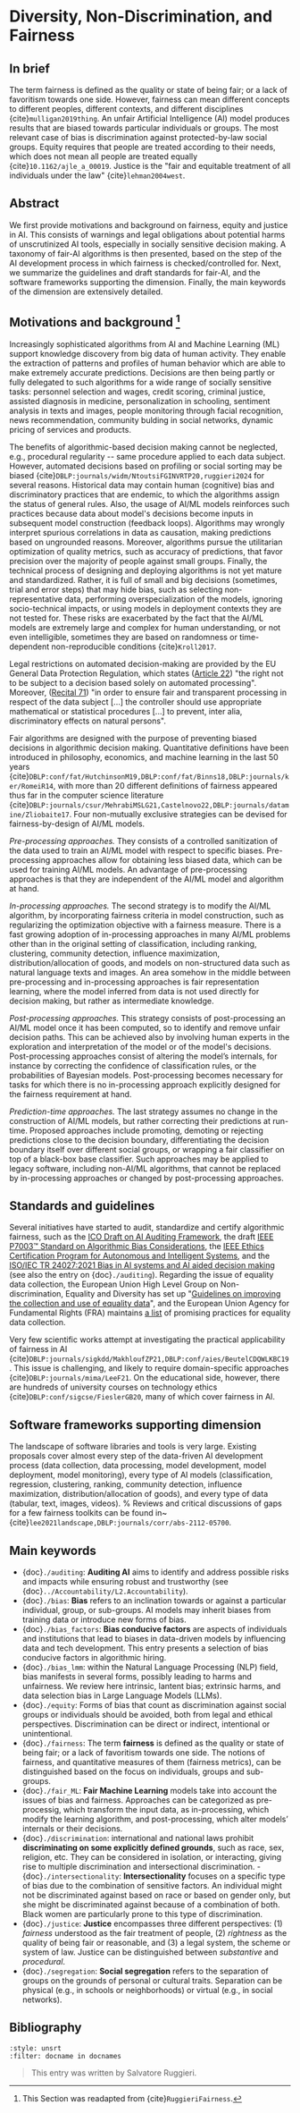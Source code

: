 # Diversity, Non-Discrimination, and Fairness

## In brief

The term fairness is defined as the quality or state of being fair; or a
lack of favoritism towards one side. However, fairness can mean
different concepts to different peoples, different contexts, and
different disciplines {cite}`mulligan2019thing`. An unfair Artificial
Intelligence (AI) model produces results that are biased towards
particular individuals or groups. The most relevant case of bias is
discrimination against protected-by-law social groups. Equity requires
that people are treated according to their needs, which does not mean
all people are treated equally {cite}`10.1162/ajle_a_00019`. Justice is the
"fair and equitable treatment of all individuals under the law\"
{cite}`lehman2004west`.


## Abstract

We first provide motivations and background on fairness, equity and justice in AI.  This consists of warnings and legal obligations about potential harms of unscrutinized AI tools, especially in socially sensitive decision making. A taxonomy of fair-AI algorithms is then presented, based on the step of the AI development process in which fairness is checked/controlled for. Next, we summarize the guidelines and draft standards for fair-AI, and the software frameworks supporting the dimension. Finally, the main keywords of the dimension are extensively detailed. 

## Motivations and background [^readapt]

Increasingly sophisticated algorithms from AI and Machine Learning (ML) support knowledge discovery from big data of human activity. 
They enable the extraction of patterns and profiles of human behavior which are able to make extremely accurate predictions. 
Decisions are then being partly or fully delegated to such algorithms for a wide range of socially sensitive tasks: personnel selection and wages, credit scoring, criminal justice, assisted diagnosis in medicine, personalization in schooling, sentiment analysis in texts and images, people monitoring through facial recognition, news recommendation, community bulding in social networks, dynamic pricing of services and products.

The benefits of algorithmic-based decision making cannot be neglected, e.g., procedural regularity -- same procedure applied to each data subject. However, automated decisions based on profiling or social sorting may be biased {cite}`DBLP:journals/widm/NtoutsiFGINVRTP20,ruggieri2024` for several reasons. Historical data may contain human (cognitive) bias and discriminatory practices that are endemic, to which the algorithms assign the status of general rules. Also, the usage of AI/ML models reinforces such practices because data about model's decisions become inputs in subsequent model construction (feedback loops). 
Algorithms may wrongly interpret spurious correlations in data as causation, making predictions based on ungrounded reasons. Moreover, algorithms pursue the utilitarian optimization of quality metrics, such as accuracy of predictions, that favor precision over the majority of people against small groups. Finally, the technical process of designing and deploying algorithms is not yet mature and standardized. Rather, it is full of small and big decisions (sometimes, trial and error steps) that may hide bias, such as selecting non-representative data, performing overspecialization of the models, ignoring socio-technical impacts, or using models in deployment contexts they are not tested for. These risks are exacerbated by the fact that the AI/ML models are extremely large and complex for human understanding, or not even intelligible, sometimes they are based on randomness or time-dependent non-reproducible conditions {cite}`Kroll2017`.

Legal restrictions on automated decision-making are provided by the EU
General Data Protection Regulation, which states (<a href="https://gdpr-info.eu/art-22-gdpr/" target=_blank>Article 22</a>) "the right
not to be subject to a decision based solely on automated processing\".
Moreover, (<a href="https://gdpr-info.eu/recitals/no-71/" target=_blank>Recital 71</a>) "in order to ensure fair and transparent
processing in respect of the data subject [...] the controller should
use appropriate mathematical or statistical procedures [...] to
prevent, inter alia, discriminatory effects on natural persons".

Fair algorithms are designed with the purpose of preventing biased decisions in algorithmic decision making.  Quantitative definitions have been
introduced in philosophy, economics, and machine learning in the last 50 years
{cite}`DBLP:conf/fat/HutchinsonM19,DBLP:conf/fat/Binns18,DBLP:journals/ker/RomeiR14`,
with more than 20 different definitions of fairness appeared thus far in
the computer science literature
{cite}`DBLP:journals/csur/MehrabiMSLG21,Castelnovo22,DBLP:journals/datamine/Zliobaite17`.
Four non-mutually exclusive strategies can be devised for
fairness-by-design of AI/ML models.

*Pre-processing approaches.* They consists of a controlled sanitization of the data used to train an AI/ML model with respect to specific biases. Pre-processing approaches allow for obtaining less biased data, which can be used for training AI/ML models. An advantage of pre-processing approaches is that they are independent of the AI/ML model and algorithm at hand.

*In-processing approaches.* The second strategy is to modify the AI/ML algorithm, by incorporating fairness criteria in model construction, such as regularizing the optimization objective with a fairness measure. There is a fast growing adoption of in-processing approaches in many AI/ML problems other than in the original setting of classification, including ranking, clustering, community detection, influence maximization, distribution/allocation of goods, and models on non-structured data such as natural language texts and images. 
An area somehow in the middle between pre-processing and in-processing approaches is fair representation learning, where the model inferred from data is not used directly for decision making, but rather as intermediate knowledge. 

*Post-processing approaches.* This strategy consists of post-processing an AI/ML model once it has been computed, so to identify and remove unfair decision paths. This can be achieved also by involving human experts in the exploration and interpretation of the model or of the model's decisions.
Post-processing approaches consist of altering the model’s internals, for instance by correcting the confidence of classification rules, or the probabilities of Bayesian models. Post-processing becomes necessary for tasks for which there is no in-processing approach explicitly designed for the fairness requirement at hand.

*Prediction-time approaches.* The last strategy assumes no change in the construction of AI/ML models, but rather correcting their predictions at run-time. Proposed approaches include promoting, demoting or rejecting predictions close to the decision boundary,  differentiating the decision boundary itself over different social groups, or wrapping a fair classifier on top of a black-box base classifier. Such approaches may be applied to legacy software, including non-AI/ML algorithms, that cannot be replaced by in-processing approaches or changed by post-processing approaches.

## Standards and guidelines

Several initiatives have started to audit, standardize and certify algorithmic fairness, such as the [ICO Draft on AI Auditing
Framework](https://ico.org.uk/about-the-ico/ico-and-stakeholder-consultations/ico-consultation-on-the-draft-ai-auditing-framework-guidance-for-organisations),
the draft [IEEE P7003™ Standard on Algorithmic Bias
Considerations](https://standards.ieee.org/project/7003.html), the [IEEE
Ethics Certification Program for Autonomous and Intelligent
Systems](https://standards.ieee.org/industry-connections/ecpais.html),
and the [ISO/IEC TR 24027:2021 Bias in AI systems and AI aided decision
making](https://www.iso.org/standard/77607.html) (see also the entry on
{doc}`./auditing`). Regarding the issue of equality data collection, the European Union
High Level Group on Non-discrimination, Equality and Diversity has set
up "[Guidelines on improving the collection and use of equality
data](https://ec.europa.eu/info/sites/default/files/en-guidelines-improving-collection-and-use-of-equality-data.pdf)\",
and the European Union Agency for Fundamental Rights (FRA) maintains <a href="https://fra.europa.eu/en/promising-practices-list" target=_blank>a
list</a> of promising practices for equality data collection.

Very few scientific works attempt at investigating the practical applicability of fairness in AI
{cite}`DBLP:journals/sigkdd/MakhloufZP21,DBLP:conf/aies/BeutelCDQWLKBC19`.
This issue is challenging, and likely to require domain-specific
approaches {cite}`DBLP:journals/mima/LeeF21`. On the educational side,
however, there are hundreds of university courses on technology ethics
{cite}`DBLP:conf/sigcse/FieslerGB20`, many of which cover fairness in AI.

## Software frameworks supporting dimension

<!--The landscape of software libraries and tools is very large. Existing
proposals cover almost every step of the data-friven AI development
process (data collection, data processing, model development, model
deployment, model monitoring), every type of AI models (classification,
regression, clustering, ranking, community detection, influence
maximization, distribution/allocation of goods), and every type of data
(tabular, text, images, videos). Reviews and critical discussions of
gaps for a few fairness toolkits can be found in
{cite}`lee2021landscape,DBLP:journals/corr/abs-2112-05700`.-->

The landscape of software libraries and tools is very large. Existing proposals cover almost every step of the data-friven AI development process (data collection, data processing, model development, model deployment, model monitoring), every type of AI models (classification, regression, clustering, ranking, community detection, influence maximization, distribution/allocation of goods), and every type of data (tabular, text, images, videos).
%
Reviews and critical discussions of gaps for a few fairness toolkits can be found in~{cite}`lee2021landscape,DBLP:journals/corr/abs-2112-05700`.


## Main keywords

- {doc}`./auditing`: **Auditing AI** aims to identify and address possible risks and impacts while ensuring robust and trustworthy (see {doc}`../Accountability/L2.Accountability`).
- {doc}`./bias`: **Bias** refers to an inclination towards or against a particular individual, group, or sub-groups. AI models may inherit biases from training data or introduce new forms of bias.
- {doc}`./bias_factors`: **Bias conducive factors** are aspects of individuals and institutions that lead to biases in data-driven models by influencing data and tech development. This entry presents a selection of bias conducive factors in algorithmic hiring.
- {doc}`./bias_lmm`: within the Natural Language Processing (NLP) field, bias manifests in several forms, possibly leading to harms and unfairness. We review here intrinsic, lantent bias; extrinsic harms, and data selection bias in Large Language Models (LLMs).
- {doc}`./equity`: Forms of bias that count as discrimination against social groups or individuals should be avoided, both from legal and ethical perspectives. Discrimination can be direct or indirect, intentional or unintentional.
- {doc}`./fairness`: The term **fairness** is defined as the quality or state of being fair; or a lack of favoritism towards one side. The notions of fairness, and quantitative measures of them (fairness metrics), can be distinguished based on the focus on individuals, groups and sub-groups.
- {doc}`./fair_ML`: **Fair Machine Learning** models take into account the issues of bias and fairness. Approaches can be categorized as pre-processig, which transform the input data, as in-processing, which modify the learning algorithm, and post-processing, which alter models’ internals or their decisions.
- {doc}`./discrimination`: international and national laws prohibit **discriminating on some explicitly defined grounds**, such as race, sex, religion, etc. They can be considered in isolation, or interacting, giving rise to multiple discrimination and intersectional discrimination.
-{doc}`./intersectionality`: **Intersectionality** focuses on a specific type of bias due to the combination of sensitive factors. An individual might not be discriminated against based on race or based on gender only, but she might be discriminated against because of a combination of both. Black women are particularly prone to this type of discrimination.
- {doc}`./justice`: **Justice** encompasses three different perspectives: (1) *fairness* understood as the fair treatment of people, (2) *rightness* as the quality of being fair or reasonable, and (3) a legal system, the scheme or system of law. Justice can be distinguished between *substantive* and *procedural*.
- {doc}`./segregation`: **Social segregation** refers to the separation of groups on the grounds of personal or cultural traits. Separation can be physical (e.g., in schools or neighborhoods) or virtual (e.g., in social networks). 


## Bibliography

```{bibliography}
:style: unsrt
:filter: docname in docnames
```

> This entry was written by Salvatore Ruggieri.

[^readapt]: This Section was readapted from {cite}`RuggieriFairness`.


